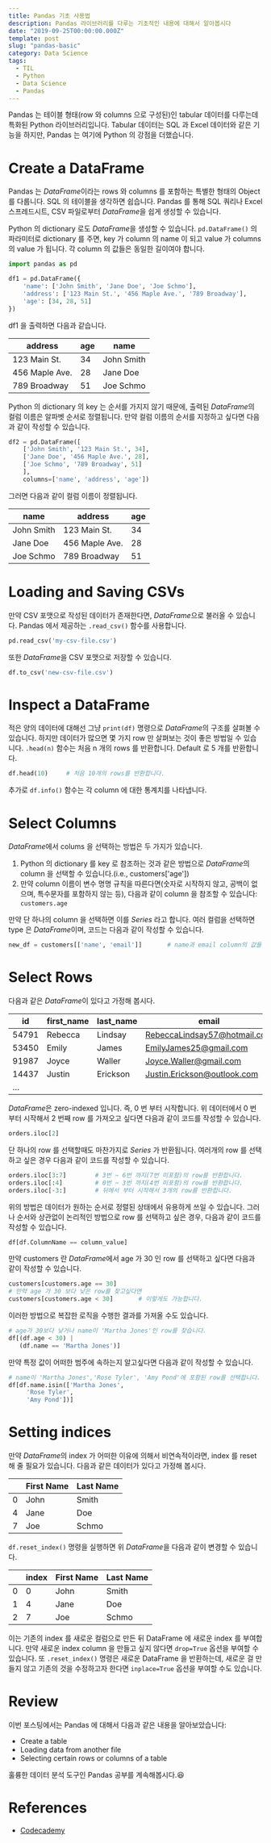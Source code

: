 ```yaml
---
title: Pandas 기초 사용법
description: Pandas 라이브러리를 다루는 기초적인 내용에 대해서 알아봅시다
date: "2019-09-25T00:00:00.000Z"
template: post
slug: "pandas-basic"
category: Data Science
tags:
  - TIL
  - Python
  - Data Science
  - Pandas
---
```


Pandas 는 테이블 형태(row 와 columns 으로 구성된)인 tabular 데이터를 다루는데 특화된 Python 라이브러리입니다. Tabular 데이터는 SQL 과 Excel 데이터와 같은 기능을 하지만, Pandas 는 여기에 Python 의 강점을 더했습니다.

# Create a DataFrame

Pandas 는 *DataFrame*이라는 rows 와 columns 를 포함하는 특별한 형태의 Object 를 다룹니다. SQL 의 테이블을 생각하면 쉽습니다. Pandas 를 통해 SQL 쿼리나 Excel 스프레드시트, CSV 파일로부터 *DataFrame*을 쉽게 생성할 수 있습니다.

Python 의 dictionary 로도 *DataFrame*을 생성할 수 있습니다. `pd.DataFrame()` 의 파라미터로 dictionary 를 주면, key 가 column 의 name 이 되고 value 가 columns 의 value 가 됩니다. 각 column 의 값들은 동일한 길이여야 합니다.

```python
import pandas as pd

df1 = pd.DataFrame({
    'name': ['John Smith', 'Jane Doe', 'Joe Schmo'],
    'address': ['123 Main St.', '456 Maple Ave.', '789 Broadway'],
    'age': [34, 28, 51]
})
```

df1 을 출력하면 다음과 같습니다.

| address        | age | name       |
| -------------- | --- | ---------- |
| 123 Main St.   | 34  | John Smith |
| 456 Maple Ave. | 28  | Jane Doe   |
| 789 Broadway   | 51  | Joe Schmo  |

Python 의 dictionary 의 key 는 순서를 가지지 않기 때문에, 출력된 *DataFrame*의 컬럼 이름은 알파벳 순서로 정렬됩니다. 만약 컬럼 이름의 순서를 지정하고 싶다면 다음과 같이 작성할 수 있습니다.

```python
df2 = pd.DataFrame([
    ['John Smith', '123 Main St.', 34],
    ['Jane Doe', '456 Maple Ave.', 28],
    ['Joe Schmo', '789 Broadway', 51]
    ],
    columns=['name', 'address', 'age'])
```

그러면 다음과 같이 컬럼 이름이 정렬됩니다.

| name       | address        | age |
| ---------- | -------------- | --- |
| John Smith | 123 Main St.   | 34  |
| Jane Doe   | 456 Maple Ave. | 28  |
| Joe Schmo  | 789 Broadway   | 51  |

# Loading and Saving CSVs

만약 CSV 포맷으로 작성된 데이터가 존재한다면, *DataFrame*으로 불러올 수 있습니다. Pandas 에서 제공하는 `.read_csv()` 함수를 사용합니다.

```python
pd.read_csv('my-csv-file.csv')
```

또한 *DataFrame*을 CSV 포맷으로 저장할 수 있습니다.

```python
df.to_csv('new-csv-file.csv')
```

# Inspect a DataFrame

적은 양의 데이터에 대해선 그냥 `print(df)` 명령으로 *DataFrame*의 구조를 살펴볼 수 있습니다. 하지만 데이터가 많으면 몇 가지 row 만 살펴보는 것이 좋은 방법일 수 있습니다. `.head(n)` 함수는 처음 n 개의 rows 를 반환합니다. Default 로 5 개를 반환합니다.

```python
df.head(10)		# 처음 10개의 rows를 반환합니다.
```

추가로 `df.info()` 함수는 각 column 에 대한 통계치를 나타냅니다.

# Select Columns

*DataFrame*에서 colums 을 선택하는 방법은 두 가지가 있습니다.

1. Python 의 dictionary 를 key 로 참조하는 것과 같은 방법으로 *DataFrame*의 column 을 선택할 수 있습니다.(i.e., customers['age'])
2. 만약 column 이름이 변수 명명 규칙을 따른다면(숫자로 시작하지 않고, 공백이 없으며, 특수문자를 포함하지 않는 등), 다음과 같이 column 을 참조할 수 있습니다: `customers.age`

만약 단 하나의 column 을 선택하면 이를 _Series_ 라고 합니다. 여러 컬럼을 선택하면 type 은 *DataFrame*이며, 코드는 다음과 같이 작성할 수 있습니다.

```python
new_df = customers[['name', 'email']]		# name과 email column의 값들을 모두 가져옵니다.
```

# Select Rows

다음과 같은 *DataFrame*이 있다고 가정해 봅시다.

| id    | first_name | last_name | email                                                               | shoe_type    | shoe_material | shoe_color |
| ----- | ---------- | --------- | ------------------------------------------------------------------- | ------------ | ------------- | ---------- |
| 54791 | Rebecca    | Lindsay   | [RebeccaLindsay57@hotmail.com](mailto:RebeccaLindsay57@hotmail.com) | clogs        | faux-leather  | black      |
| 53450 | Emily      | James     | [EmilyJames25@gmail.com](mailto:EmilyJames25@gmail.com)             | ballet flats | faux-leather  | navy       |
| 91987 | Joyce      | Waller    | [Joyce.Waller@gmail.com](mailto:Joyce.Waller@gmail.com)             | sandals      | fabric        | black      |
| 14437 | Justin     | Erickson  | [Justin.Erickson@outlook.com](mailto:Justin.Erickson@outlook.com)   | clogs        | faux-leather  | red        |
| …     |            |           |                                                                     |              |               |            |

*DataFrame*은 zero-indexed 입니다. 즉, 0 번 부터 시작합니다. 위 데이터에서 0 번부터 시작해서 2 번째 row 를 가져오고 싶다면 다음과 같이 코드를 작성할 수 있습니다.

```python
orders.iloc[2]
```

단 하나의 row 를 선택할때도 마찬가지로 _Series_ 가 반환됩니다. 여러개의 row 를 선택하고 싶은 경우 다음과 같이 코드를 작성할 수 있습니다.

```python
orders.iloc[3:7]		# 3번 ~ 6번 까지(7번 미포함)의 row를 반환합니다.
orders.iloc[:4]			# 0번 ~ 3번 까지(4번 미포함)의 row를 반환합니다.
orders.iloc[-3:]		# 뒤에서 부터 시작해서 3개의 row를 반환힙니다.
```

위의 방법은 데이터가 원하는 순서로 정렬된 상태에서 유용하게 쓰일 수 있습니다. 그러나 순서와 상관없이 논리적인 방법으로 row 를 선택하고 싶은 경우, 다음과 같이 코드를 작성할 수 있습니다.

```python
df[df.ColumnName == column_value]
```

만약 customers 란 *DataFrame*에서 age 가 30 인 row 를 선택하고 싶다면 다음과 같이 작성할 수 있습니다.

```python
customers[customers.age == 30]
# 만약 age 가 30 보다 낮은 row를 찾고싶다면
customers[customers.age < 30]		# 이렇게도 가능합니다.
```

이러한 방법으로 복잡한 로직을 수행한 결과를 가져올 수도 있습니다.

```python
# age가 30보다 낮거나 name이 'Martha Jones'인 row를 찾습니다.
df[(df.age < 30) |
   (df.name == 'Martha Jones')]
```

만약 특정 값이 어떠한 범주에 속하는지 알고싶다면 다음과 같이 작성할 수 있습니다.

```python
# name이 'Martha Jones','Rose Tyler', 'Amy Pond'에 포함된 row를 선택합니다.
df[df.name.isin(['Martha Jones',
     'Rose Tyler',
     'Amy Pond'])]
```

# Setting indices

만약 *DataFrame*의 index 가 어떠한 이유에 의해서 비연속적이라면, index 를 reset 해 줄 필요가 있습니다. 다음과 같은 데이터가 있다고 가정해 봅시다.

|     | First Name | Last Name |
| --- | ---------- | --------- |
| 0   | John       | Smith     |
| 4   | Jane       | Doe       |
| 7   | Joe        | Schmo     |

`df.reset_index()` 명령을 실행하면 위 *DataFrame*을 다음과 같이 변경할 수 있습니다.

|     | index | First Name | Last Name |
| --- | ----- | ---------- | --------- |
| 0   | 0     | John       | Smith     |
| 1   | 4     | Jane       | Doe       |
| 2   | 7     | Joe        | Schmo     |

이는 기존의 index 를 새로운 컬럼으로 만든 뒤 DataFrame 에 새로운 index 를 부여합니다. 만약 새로운 index column 을 만들고 싶지 않다면 `drop=True` 옵션을 부여할 수 있습니다. 또 `.reset_index()` 명령은 새로운 DataFrame 을 반환하는데, 새로운 걸 만들지 않고 기존의 것을 수정하고자 한다면 `inplace=True` 옵션을 부여할 수도 있습니다.

# Review

이번 포스팅에서는 Pandas 에 대해서 다음과 같은 내용을 알아보았습니다:

- Create a table
- Loading data from another file
- Selecting certain rows or columns of a table

훌륭한 데이터 분석 도구인 Pandas 공부를 계속해봅시다.😆

# References

- [Codecademy](http://www.codecademy.com)
